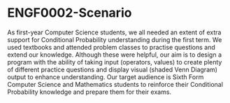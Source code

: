 # ENGF0002-Scenario

As first-year Computer Science students, we all needed an extent of extra support for Conditional Probability understanding during the first term. We used 
textbooks and attended problem classes to practise questions and extend our knowledge. Although these were helpful, our aim is to design a program with the 
ability of taking input (operators, values) to create plenty of different practice questions and display visual (shaded Venn Diagram) output to enhance 
understanding. Our target audience is Sixth Form Computer Science and Mathematics students to reinforce their Conditional Probability knowledge and prepare 
them for their exams.
